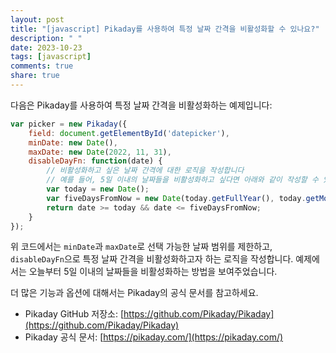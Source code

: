 ```yaml
---
layout: post
title: "[javascript] Pikaday를 사용하여 특정 날짜 간격을 비활성화할 수 있나요?"
description: " "
date: 2023-10-23
tags: [javascript]
comments: true
share: true
---
```


다음은 Pikaday를 사용하여 특정 날짜 간격을 비활성화하는 예제입니다:

```javascript
var picker = new Pikaday({
    field: document.getElementById('datepicker'),
    minDate: new Date(),
    maxDate: new Date(2022, 11, 31),
    disableDayFn: function(date) {
        // 비활성화하고 싶은 날짜 간격에 대한 로직을 작성합니다
        // 예를 들어, 5일 이내의 날짜들을 비활성화하고 싶다면 아래와 같이 작성할 수 있습니다
        var today = new Date();
        var fiveDaysFromNow = new Date(today.getFullYear(), today.getMonth(), today.getDate() + 5);
        return date >= today && date <= fiveDaysFromNow;
    }
});
```

위 코드에서는 `minDate`과 `maxDate`로 선택 가능한 날짜 범위를 제한하고, `disableDayFn`으로 특정 날짜 간격을 비활성화하고자 하는 로직을 작성합니다. 예제에서는 오늘부터 5일 이내의 날짜들을 비활성화하는 방법을 보여주었습니다.

더 많은 기능과 옵션에 대해서는 Pikaday의 공식 문서를 참고하세요. 

- Pikaday GitHub 저장소: [https://github.com/Pikaday/Pikaday](https://github.com/Pikaday/Pikaday)
- Pikaday 공식 문서: [https://pikaday.com/](https://pikaday.com/)